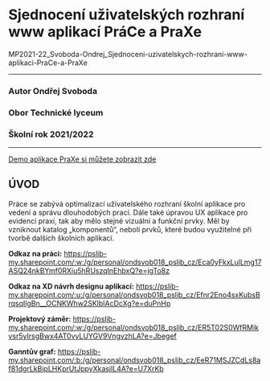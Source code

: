 # Sjednocení uživatelských rozhraní www aplikací PráCe a PraXe
MP2021-22_Svoboda-Ondrej_Sjednoceni-uzivatelskych-rozhrani-www-aplikaci-PraCe-a-PraXe

---------------------------
### Autor  Ondřej Svoboda
### Obor Technické lyceum
### Školní rok 2021/2022
---------------------------

[Demo aplikace PraXe si můžete zobrazit zde](https://pslib-cz.github.io/MP2021-22_Svoboda-Ondrej_Sjednoceni-uzivatelskych-rozhrani-www-aplikaci-PraCe-a-PraXe/)

## ÚVOD
Práce se zabývá optimalizací uživatelského rozhraní školní aplikace pro vedení a správu dlouhodobých prací. Dále také úpravou UX aplikace pro evidenci praxí, tak aby mělo stejné vizuální a funkční prvky. Měl by vzniknout katalog „komponentů“, neboli prvků, které budou využitelné při tvorbě dalších školních aplikací.

**Odkaz na práci:** https://pslib-my.sharepoint.com/:w:/g/personal/ondsvob018_pslib_cz/Eca0yFkxLulLmg17ASQ24nkBYmf0RXiu5hRUszqInEhbxQ?e=jgTo8z

**Odkaz na XD návrh designu aplikací:** https://pslib-my.sharepoint.com/:u:/g/personal/ondsvob018_pslib_cz/Efnr2Eno4sxKubsBrqsqIlgBn__OCNKWhw2SKlbIAcDcXg?e=duPnHp

**Projektový záměr:** https://pslib-my.sharepoint.com/:w:/g/personal/ondsvob018_pslib_cz/ER5T02S0WfRMikvsr5yIrsgBwx4AT0vyLUYGV9VngvzhLA?e=Jbegef

**Ganntův graf:** https://pslib-my.sharepoint.com/:b:/g/personal/ondsvob018_pslib_cz/EeR71MSJZCdLs8af81dgrLkBipLHKprUtJppyXkasjlL4A?e=U7XrKb

